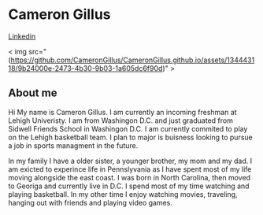 # Cameron Gillus

[Linkedin](https://www.linkedin.com/in/cameron-gillus-442234278)

< img src="(https://github.com/CameronGillus/CameronGillus.github.io/assets/134443118/9b24000e-2473-4b30-9b03-1a605dc6f90d)" >

## About me
Hi My name is Cameron Gillus. I am currently an incoming freshman at Lehigh Univeristy. I am from Washingon D.C. and just graduated from Sidwell Friends School in Washingon D.C. I am currently commited to play on the Lehigh basketball team. I plan to major is buisness looking to pursue a job in sports managment in the future. 

In my family I have a older sister, a younger brother, my mom and my dad. I am exicted to experince life in Pennslyvania as I have spent most of my life moving alongside the east coast. I was born in North Carolina, then moved to Georiga and currently live in D.C. I spend most of my time watching and playing basketball. In my other time I enjoy watching movies, traveling, hanging out with friends and playing video games. 

